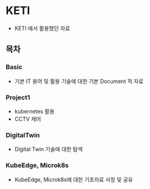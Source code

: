 # KETI

- KETI 에서 활용했던 자료



## 목차

### Basic

- 기본 IT 용어 및 활용 기술에 대한 기본 Document 적 자료



### Project1

- kubernetes 활용
- CCTV 제어



### DigitalTwin

- Digital Twin 기술에 대한 탐색



### KubeEdge, Microk8s

- KubeEdge, Microk8s에 대한 기초자료 서칭 및 공유